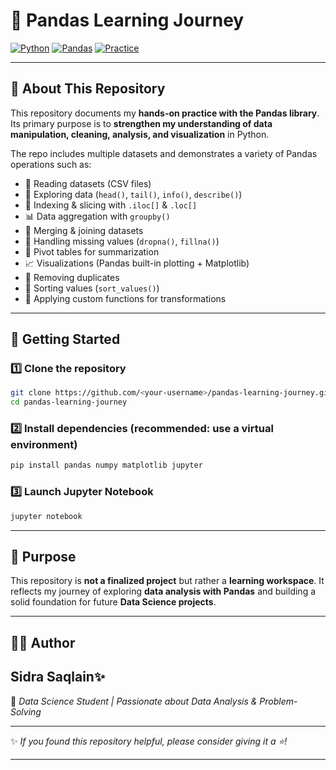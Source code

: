 # 📘 Pandas Learning Journey

[![Python](https://img.shields.io/badge/Python-3.x-blue.svg)](https://www.python.org/)
[![Pandas](https://img.shields.io/badge/Library-Pandas-green.svg)](https://pandas.pydata.org/)
[![Practice](https://img.shields.io/badge/Status-Learning%20in%20Progress-orange.svg)](https://github.com/)

---

## 📖 About This Repository

This repository documents my **hands-on practice with the Pandas library**.
Its primary purpose is to **strengthen my understanding of data manipulation, cleaning, analysis, and visualization** in Python.

The repo includes multiple datasets and demonstrates a variety of Pandas operations such as:

* 📂 Reading datasets (CSV files)
* 🔎 Exploring data (`head()`, `tail()`, `info()`, `describe()`)
* 🎯 Indexing & slicing with `.iloc[]` & `.loc[]`
* 📊 Data aggregation with `groupby()`
* 🔗 Merging & joining datasets
* 🔄 Handling missing values (`dropna()`, `fillna()`)
* 📑 Pivot tables for summarization
* 📈 Visualizations (Pandas built-in plotting + Matplotlib)
* 🧹 Removing duplicates
* 📐 Sorting values (`sort_values()`)
* 📝 Applying custom functions for transformations

---

## 🚀 Getting Started

### 1️⃣ Clone the repository

```bash
git clone https://github.com/<your-username>/pandas-learning-journey.git
cd pandas-learning-journey
```

### 2️⃣ Install dependencies (recommended: use a virtual environment)

```bash
pip install pandas numpy matplotlib jupyter
```

### 3️⃣ Launch Jupyter Notebook

```bash
jupyter notebook
```

---

## 🎯 Purpose

This repository is **not a finalized project** but rather a **learning workspace**.
It reflects my journey of exploring **data analysis with Pandas** and building a solid foundation for future **Data Science projects**.

---

## 👩‍💻 Author

**Sidra Saqlain✨**
---
📌 *Data Science Student | Passionate about Data Analysis & Problem-Solving*


---

✨ *If you found this repository helpful, please consider giving it a ⭐!*

---
